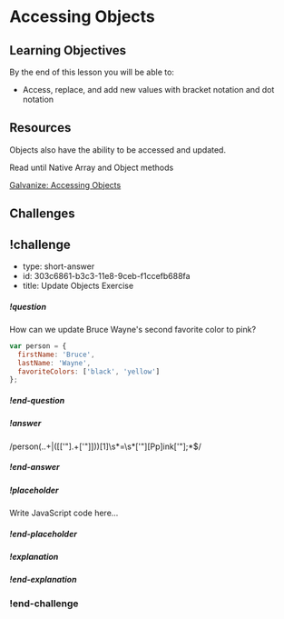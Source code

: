 # Accessing Objects

## Learning Objectives

By the end of this lesson you will be able to:

* Access, replace, and add new values with bracket notation and dot notation

## Resources

Objects also have the ability to be accessed and updated.

Read until Native Array and Object methods

[Galvanize: Accessing Objects](https://github.com/gSchool/javascript-curriculum/blob/master/10_Syntax/03_Arrays_Objects_Iteration.md#dot-notation-vs-square-bracket-notation-access)

## Challenges

<!-- Question -->

## !challenge

* type: short-answer
* id: 303c6861-b3c3-11e8-9ceb-f1ccefb688fa
* title: Update Objects Exercise

##### !question

How can we update Bruce Wayne's second favorite color to pink?

```javascript
var person = {
  firstName: 'Bruce',
  lastName: 'Wayne',
  favoriteColors: ['black', 'yellow']
};
```

##### !end-question

##### !answer

/person(..+|(\[['"].+['"]\]))\[1\]\s*=\s*['"][Pp]ink['"];*$/

##### !end-answer

##### !placeholder

Write JavaScript code here...

##### !end-placeholder

##### !explanation

##### !end-explanation

### !end-challenge
